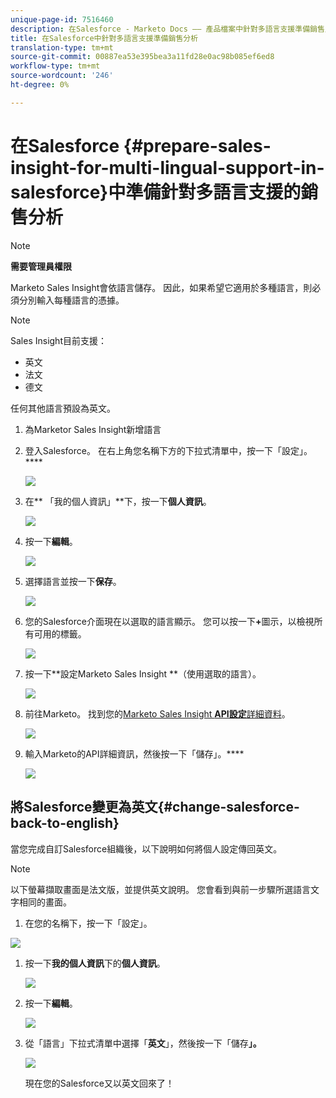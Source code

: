 ```yaml
---
unique-page-id: 7516460
description: 在Salesforce - Marketo Docs —— 產品檔案中針對多語言支援準備銷售見解
title: 在Salesforce中針對多語言支援準備銷售分析
translation-type: tm+mt
source-git-commit: 00887ea53e395bea3a11fd28e0ac98b085ef6ed8
workflow-type: tm+mt
source-wordcount: '246'
ht-degree: 0%

---
```



# 在Salesforce {#prepare-sales-insight-for-multi-lingual-support-in-salesforce}中準備針對多語言支援的銷售分析

>[!NOTE]
>
>**需要管理員權限**

Marketo Sales Insight會依語言儲存。 因此，如果希望它適用於多種語言，則必須分別輸入每種語言的憑據。

>[!NOTE]
>
>Sales Insight目前支援：
>
>* 英文
>* 法文
>* 德文

>
>
任何其他語言預設為英文。

1. 為Marketor Sales Insight新增語言
1. 登入Salesforce。 在右上角您名稱下方的下拉式清單中，按一下「設定」。****

   ![](assets/image2015-7-6-16-3a5-3a6.png)

1. 在** 「我的個人資訊」**下，按一下&#x200B;**個人資訊**。

   ![](assets/image2015-7-6-16-3a5-3a25.png)

1. 按一下&#x200B;**編輯**。

   ![](assets/image2015-7-6-16-3a5-3a38.png)

1. 選擇語言並按一下&#x200B;**保存**。

   ![](assets/image2015-7-6-16-3a5-3a47.png)

1. 您的Salesforce介面現在以選取的語言顯示。 您可以按一下&#x200B;**+**&#x200B;圖示，以檢視所有可用的標籤。

   ![](assets/image2015-7-6-16-3a6-3a10.png)

1. 按一下**設定Marketo Sales Insight **（使用選取的語言）。

   ![](assets/image2015-7-6-16-3a7-3a15.png)

1. 前往Marketo。 找到您的[Marketo Sales Insight **API設定**&#x200B;詳細資料](https://docs.marketo.com/pages/viewpage.action?pageId=2360368#ConfigureMarketoSalesInsightinSalesforceEnterprise/Unlimited-ConfigureMarketoSalesInsight)。

   ![](assets/image2015-7-6-16-3a41-3a2.png)

1. 輸入Marketo的API詳細資訊，然後按一下「儲存」。****

   ![](assets/image2015-7-6-16-3a7-3a43.png)

## 將Salesforce變更為英文{#change-salesforce-back-to-english}

當您完成自訂Salesforce組織後，以下說明如何將個人設定傳回英文。

>[!NOTE]
>
>以下螢幕擷取畫面是法文版，並提供英文說明。  您會看到與前一步驟所選語言文字相同的畫面。

1. 在您的名稱下，按一下「設定」。

![](assets/image2015-7-6-16-3a5-3a6.png)

1. 按一下&#x200B;**我的個人資訊**&#x200B;下的&#x200B;**個人資訊**。

   ![](assets/image2015-7-6-16-3a8-3a3.png)

1. 按一下&#x200B;**編輯**。

   ![](assets/image2015-7-6-16-3a8-3a19.png)

1. 從「語言」下拉式清單中選擇「**英文**」，然後按一下「儲存&#x200B;**」。**

   ![](assets/image2015-7-6-16-3a8-3a31.png)

   現在您的Salesforce又以英文回來了！

